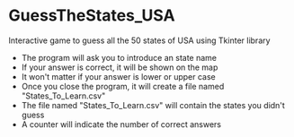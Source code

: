 # GuessTheStates_USA
Interactive game to guess all the 50 states of USA using Tkinter library

- The program will ask you to introduce an state name
- If your answer is correct, it will be shown on the map
- It won't matter if your answer is lower or upper case
- Once you close the program, it will create a file named "States_To_Learn.csv"
- The file named "States_To_Learn.csv" will contain the states you didn't guess
- A counter will indicate the number of correct answers
